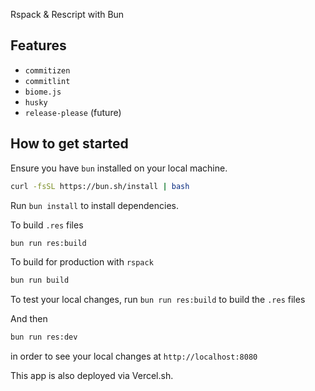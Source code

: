 Rspack & Rescript with Bun

## Features
- `commitizen`
- `commitlint`
- `biome.js`
- `husky`
- `release-please` (future)

## How to get started

Ensure you have `bun` installed on your local machine.

```bash
curl -fsSL https://bun.sh/install | bash
```

Run `bun install` to install dependencies.

To build `.res` files

```bash
bun run res:build
```

To build for production with `rspack`

```bash
bun run build
```

To test your local changes, run `bun run res:build` to build the `.res` files

And then

```bash
bun run res:dev
```

in order to see your local changes at `http://localhost:8080`

This app is also deployed via Vercel.sh.
